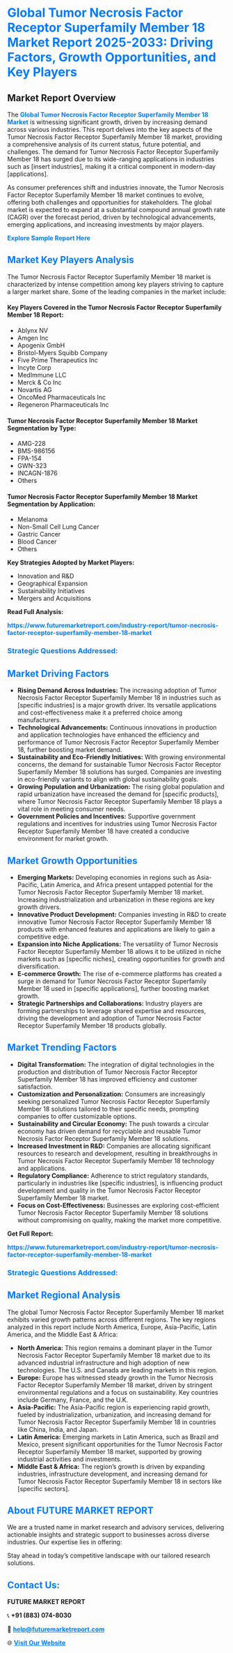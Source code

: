<h1 style="color: #007BFF;">Global Tumor Necrosis Factor Receptor Superfamily Member 18 Market Report 2025-2033: Driving Factors, Growth Opportunities, and Key Players</h1>

<section id="overview">
<h2>Market Report Overview</h2>
<p>The <a href="https://www.futuremarketreport.com/industry-report/tumor-necrosis-factor-receptor-superfamily-member-18-market" style="color: #007BFF; text-decoration: none;"><strong>Global Tumor Necrosis Factor Receptor Superfamily Member 18 Market</strong></a> is witnessing significant growth, driven by increasing demand across various industries. This report delves into the key aspects of the Tumor Necrosis Factor Receptor Superfamily Member 18 market, providing a comprehensive analysis of its current status, future potential, and challenges. The demand for Tumor Necrosis Factor Receptor Superfamily Member 18 has surged due to its wide-ranging applications in industries such as [insert industries], making it a critical component in modern-day [applications].</p>
<p>As consumer preferences shift and industries innovate, the Tumor Necrosis Factor Receptor Superfamily Member 18 market continues to evolve, offering both challenges and opportunities for stakeholders. The global market is expected to expand at a substantial compound annual growth rate (CAGR) over the forecast period, driven by technological advancements, emerging applications, and increasing investments by major players.</p>
</section>

<section id="overview">
<p><a href="https://www.futuremarketreport.com/request-sample/reportId=86459" style="color: #007BFF; text-decoration: none;"><strong>Explore Sample Report Here</strong></a></p>
</section>

<section id="key-players">
<h2 style="color: #007BFF;">Market Key Players Analysis</h2>
<p>The Tumor Necrosis Factor Receptor Superfamily Member 18 market is characterized by intense competition among key players striving to capture a larger market share. Some of the leading companies in the market include:</p>
<h4>Key Players Covered in the Tumor Necrosis Factor Receptor Superfamily Member 18 Report:</h4>
<ul><li>Ablynx NV</li><li>Amgen Inc</li><li>Apogenix GmbH</li><li>Bristol-Myers Squibb Company</li><li>Five Prime Therapeutics Inc</li><li>Incyte Corp</li><li>MedImmune LLC</li><li>Merck &amp; Co Inc</li><li>Novartis AG</li><li>OncoMed Pharmaceuticals Inc</li><li>Regeneron Pharmaceuticals Inc</li></ul>
<h4>Tumor Necrosis Factor Receptor Superfamily Member 18 Market Segmentation by Type:</h4>
<ul><li>AMG-228</li><li>BMS-986156</li><li>FPA-154</li><li>GWN-323</li><li>INCAGN-1876</li><li>Others</li></ul>

<h4>Tumor Necrosis Factor Receptor Superfamily Member 18 Market Segmentation by Application:</h4>
<ul><li>Melanoma</li><li>Non-Small Cell Lung Cancer</li><li>Gastric Cancer</li><li>Blood Cancer</li><li>Others</li></ul>
<p><strong>Key Strategies Adopted by Market Players:</strong></p>
<ul>
<li>Innovation and R&D</li>
<li>Geographical Expansion</li>
<li>Sustainability Initiatives</li>
<li>Mergers and Acquisitions</li>
</ul>
</section>

<section>
<p><strong>Read Full Analysis: </strong></p><a href="https://www.futuremarketreport.com/industry-report/tumor-necrosis-factor-receptor-superfamily-member-18-market" style="color: #007BFF; text-decoration: none;"><strong>https://www.futuremarketreport.com/industry-report/tumor-necrosis-factor-receptor-superfamily-member-18-market</strong></a>
<h3 style="color: #007BFF;">Strategic Questions Addressed:</h3>
</section>

<section id="driving-factors">
<h2 style="color: #007BFF;">Market Driving Factors</h2>
<ul>
<li><strong>Rising Demand Across Industries:</strong> The increasing adoption of Tumor Necrosis Factor Receptor Superfamily Member 18 in industries such as [specific industries] is a major growth driver. Its versatile applications and cost-effectiveness make it a preferred choice among manufacturers.</li>
<li><strong>Technological Advancements:</strong> Continuous innovations in production and application technologies have enhanced the efficiency and performance of Tumor Necrosis Factor Receptor Superfamily Member 18, further boosting market demand.</li>
<li><strong>Sustainability and Eco-Friendly Initiatives:</strong> With growing environmental concerns, the demand for sustainable Tumor Necrosis Factor Receptor Superfamily Member 18 solutions has surged. Companies are investing in eco-friendly variants to align with global sustainability goals.</li>
<li><strong>Growing Population and Urbanization:</strong> The rising global population and rapid urbanization have increased the demand for [specific products], where Tumor Necrosis Factor Receptor Superfamily Member 18 plays a vital role in meeting consumer needs.</li>
<li><strong>Government Policies and Incentives:</strong> Supportive government regulations and incentives for industries using Tumor Necrosis Factor Receptor Superfamily Member 18 have created a conducive environment for market growth.</li>
</ul>
</section>

<section id="growth-opportunities">
<h2 style="color: #007BFF;">Market Growth Opportunities</h2>
<ul>
<li><strong>Emerging Markets:</strong> Developing economies in regions such as Asia-Pacific, Latin America, and Africa present untapped potential for the Tumor Necrosis Factor Receptor Superfamily Member 18 market. Increasing industrialization and urbanization in these regions are key growth drivers.</li>
<li><strong>Innovative Product Development:</strong> Companies investing in R&D to create innovative Tumor Necrosis Factor Receptor Superfamily Member 18 products with enhanced features and applications are likely to gain a competitive edge.</li>
<li><strong>Expansion into Niche Applications:</strong> The versatility of Tumor Necrosis Factor Receptor Superfamily Member 18 allows it to be utilized in niche markets such as [specific niches], creating opportunities for growth and diversification.</li>
<li><strong>E-commerce Growth:</strong> The rise of e-commerce platforms has created a surge in demand for Tumor Necrosis Factor Receptor Superfamily Member 18 used in [specific applications], further boosting market growth.</li>
<li><strong>Strategic Partnerships and Collaborations:</strong> Industry players are forming partnerships to leverage shared expertise and resources, driving the development and adoption of Tumor Necrosis Factor Receptor Superfamily Member 18 products globally.</li>
</ul>
</section>

<section id="trending-factors">
<h2 style="color: #007BFF;">Market Trending Factors</h2>
<ul>
<li><strong>Digital Transformation:</strong> The integration of digital technologies in the production and distribution of Tumor Necrosis Factor Receptor Superfamily Member 18 has improved efficiency and customer satisfaction.</li>
<li><strong>Customization and Personalization:</strong> Consumers are increasingly seeking personalized Tumor Necrosis Factor Receptor Superfamily Member 18 solutions tailored to their specific needs, prompting companies to offer customizable options.</li>
<li><strong>Sustainability and Circular Economy:</strong> The push towards a circular economy has driven demand for recyclable and reusable Tumor Necrosis Factor Receptor Superfamily Member 18 solutions.</li>
<li><strong>Increased Investment in R&D:</strong> Companies are allocating significant resources to research and development, resulting in breakthroughs in Tumor Necrosis Factor Receptor Superfamily Member 18 technology and applications.</li>
<li><strong>Regulatory Compliance:</strong> Adherence to strict regulatory standards, particularly in industries like [specific industries], is influencing product development and quality in the Tumor Necrosis Factor Receptor Superfamily Member 18 market.</li>
<li><strong>Focus on Cost-Effectiveness:</strong> Businesses are exploring cost-efficient Tumor Necrosis Factor Receptor Superfamily Member 18 solutions without compromising on quality, making the market more competitive.</li>
</ul>
</section>

<section>
<p><strong>Get Full Report: </strong></p><a href="https://www.futuremarketreport.com/industry-report/tumor-necrosis-factor-receptor-superfamily-member-18-market" style="color: #007BFF; text-decoration: none;"><strong>https://www.futuremarketreport.com/industry-report/tumor-necrosis-factor-receptor-superfamily-member-18-market</strong></a>
<h3 style="color: #007BFF;">Strategic Questions Addressed:</h3>
</section>


<section id="regional-analysis">
<h2 style="color: #007BFF;">Market Regional Analysis</h2>
<p>The global Tumor Necrosis Factor Receptor Superfamily Member 18 market exhibits varied growth patterns across different regions. The key regions analyzed in this report include North America, Europe, Asia-Pacific, Latin America, and the Middle East & Africa:</p>
<ul>
<li><strong>North America:</strong> This region remains a dominant player in the Tumor Necrosis Factor Receptor Superfamily Member 18 market due to its advanced industrial infrastructure and high adoption of new technologies. The U.S. and Canada are leading markets in this region.</li>
<li><strong>Europe:</strong> Europe has witnessed steady growth in the Tumor Necrosis Factor Receptor Superfamily Member 18 market, driven by stringent environmental regulations and a focus on sustainability. Key countries include Germany, France, and the U.K.</li>
<li><strong>Asia-Pacific:</strong> The Asia-Pacific region is experiencing rapid growth, fueled by industrialization, urbanization, and increasing demand for Tumor Necrosis Factor Receptor Superfamily Member 18 in countries like China, India, and Japan.</li>
<li><strong>Latin America:</strong> Emerging markets in Latin America, such as Brazil and Mexico, present significant opportunities for the Tumor Necrosis Factor Receptor Superfamily Member 18 market, supported by growing industrial activities and investments.</li>
<li><strong>Middle East & Africa:</strong> The region’s growth is driven by expanding industries, infrastructure development, and increasing demand for Tumor Necrosis Factor Receptor Superfamily Member 18 in sectors like [specific sectors].</li>
</ul>
</section>

<footer>
<h2 style="color: #007BFF;">About FUTURE MARKET REPORT</h2>
<p>We are a trusted name in market research and advisory services, delivering actionable insights and strategic support to businesses across diverse industries. Our expertise lies in offering:</p>

<p>Stay ahead in today’s competitive landscape with our tailored research solutions.</p>

<h2 style="color: #007BFF;">Contact Us:</h2>
<p><strong>FUTURE MARKET REPORT</strong></p>
<p>📞 <strong>+91 (883) 074-8030</strong></p>
<p>📧 <strong><a href="mailto:help@futuremarketreport.com" style="color: #007BFF;">help@futuremarketreport.com</a></strong></p>
<p>🌐 <strong><a href="https://www.futuremarketreport.com/" style="color: #007BFF;">Visit Our Website</a></strong></p>
</footer>